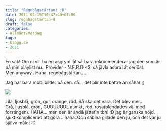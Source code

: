 ```yaml
---
title: "Regnbågstårtan! :D"
date: 2011-04-15T10:47:40+01:00
slug: regnbagstartan-d
draft: false
categories:
- Allmänt/Vardag
tags:
- blogg.se
- 2011
---
```

En sak! Om ni vill ha en asgrym låt så bara rekommenderar jag den som är på min playlist nu.. Provider - N.E.R.D <3. så jävla asbra låt seriöst.  
Men anyway.. Haha. regnbågstårtan.....  
  
Jag har bara mobilbilder på den. så... det blir inte bättre än såhär ;)  
  
![](/assets/images/blogg.se/dsc02616_143018394.jpg)  
  
Lila, ljusblå, grön, gul, orange, röd. Så ska det vara. Det blev mer..  
Grå, ljusblå, grön, GUUUUUUL asmkt, röd, rosa(blandades väl med forstingen). HAHA... men den är ändå jättefin tbh! :D jag är ganska nöjd. sjukt komplicerad att göra .. haha..Och sabina gillade den ju, och det var ju själva målet :D
